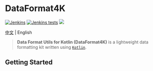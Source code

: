# DataFormat4K

[![Jenkins](https://img.shields.io/jenkins/build?jobUrl=https%3A%2F%2Fci.open-edgn.cn%2Fjob%2FDataFormat4K&style=flat-square)](https://ci.open-edgn.cn/job/DataFormat4K/)
[![Jenkins tests](https://img.shields.io/jenkins/tests?compact_message&jobUrl=https%3A%2F%2Fci.open-edgn.cn%2Fjob%2FDataFormat4K%2F&style=flat-square)](https://ci.open-edgn.cn/job/DataFormat4K/)
[![](https://jitpack.io/v/cn.open-edgn.git.dragon/DataFormat4K.svg?color=green&style=flat-square)](https://jitpack.io/#cn.open-edgn.git.dragon/DataFormat4K)

[中文](./README.md) | English

> **Data Format Utils for Kotlin (DataFormat4K)** is a lightweight data formatting kit written using [`Kotlin`](https://kotlinlang.org/).
 
## Getting Started

